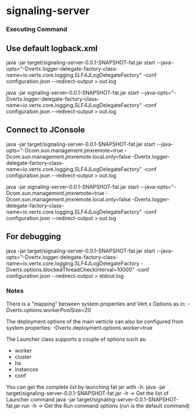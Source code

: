 # signaling-server


### Executing Command

Use default logback.xml
-----------------------
java -jar target/signaling-server-0.0.1-SNAPSHOT-fat.jar start --java-opts="-Dvertx.logger-delegate-factory-class-name=io.vertx.core.logging.SLF4JLogDelegateFactory" -conf configuration.json --redirect-output > out.log

java -jar signaling-server-0.0.1-SNAPSHOT-fat.jar start --java-opts="-Dvertx.logger-delegate-factory-class-name=io.vertx.core.logging.SLF4JLogDelegateFactory" -conf configuration.json --redirect-output > out.log

Connect to JConsole
-------------------
java -jar target/signaling-server-0.0.1-SNAPSHOT-fat.jar start --java-opts="-Dcom.sun.management.jmxremote=true -Dcom.sun.management.jmxremote.local.only=false -Dvertx.logger-delegate-factory-class-name=io.vertx.core.logging.SLF4JLogDelegateFactory" -conf configuration.json --redirect-output > out.log

java -jar signaling-server-0.0.1-SNAPSHOT-fat.jar start --java-opts="-Dcom.sun.management.jmxremote=true -Dcom.sun.management.jmxremote.local.only=false -Dvertx.logger-delegate-factory-class-name=io.vertx.core.logging.SLF4JLogDelegateFactory" -conf configuration.json --redirect-output > out.log


For debugging
-----------------------
java -jar target/signaling-server-0.0.1-SNAPSHOT-fat.jar start --java-opts="-Dvertx.logger-delegate-factory-class-name=io.vertx.core.logging.SLF4JLogDelegateFactory -Dvertx.options.blockedThreadCheckInterval=10000" -conf configuration.json --redirect-output > stdout.log

### Notes

There is a “mapping” between system properties and Vert.x Options as in:
-Dvertx.options.workerPoolSize=20 

The deployment options of the main verticle can also be configured from system properties:
-Dvertx.deployment.options.worker=true

The Launcher class supports a couple of options such as:
- worker
- cluster
- ha
- instances
- conf

You can get the complete list by launching fat jar with -h:
java -jar target/signaling-server-0.0.1-SNAPSHOT-fat.jar -h -> Get the list of Launcher command
java -jar target/signaling-server-0.0.1-SNAPSHOT-fat.jar run -h -> Get the Run command options (run is the default command)